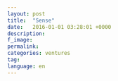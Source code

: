 ```yaml
---
layout: post
title:  "Sense"
date:   2016-01-01 03:28:01 +0000
description:
f_image:
permalink:
categories: ventures
tag:
language: en
---
```

